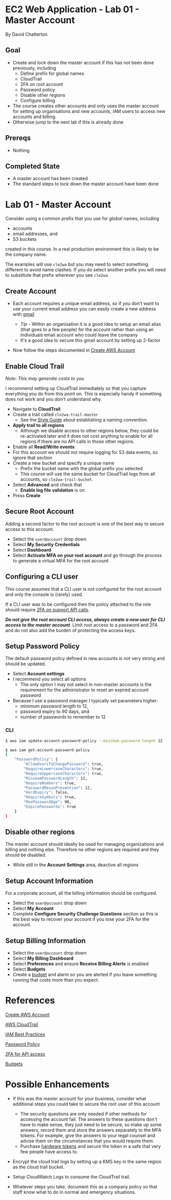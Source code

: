 # EC2 Web Application - Lab 01 - Master Account
By David Chatterton

## Goal
* Create and lock down the master account if this has not been done previously, including
  * Define prefix for global names
  * CloudTrail
  * 2FA on root account
  * Password policy
  * Disable other regions
  * Configure billing
* The course creates other accounts and only uses the master account for setting up organisations and new accounts, IAM users to access new accounts and billing.
* Otherwise jump to the next lab if this is already done

## Prereqs
* Nothing

## Completed State
* A master account has been created
* The standard steps to lock down the master account have been done

# Lab 01 - Master Account

Consider using a common prefix that you use for *global* names, including
* accounts
* email addresses, and
* S3 buckets

created in this course. In a real production environment this is likely to be the company name.

The examples will use `cle2wa` but you may need to select something different to avoid name clashes. If you do select another prefix you will need to substitute that prefix wherever you see `cle2wa`.

## Create Account

* Each account requires a unique email address, so if you don't want to use your current email address you can easily create a new address with [gmail](https://accounts.google.com/SignUp?hl=en)
  * *Tip* - Within an organisation it is a good idea to setup an email alias (that goes to a few people) for the account rather than using an individuals email account who could leave the company
  * It's a good idea to secure this gmail account by setting up 2-factor

* Now follow the steps documented in [Create AWS Account](https://aws.amazon.com/premiumsupport/knowledge-center/create-and-activate-aws-account/)

## Enable Cloud Trail

*Note: This may generate costs to you*

I recommend setting up CloudTrail immediately so that you capture everything you do from this point on. This is especially handy if something does not work and you don't understand why.
* Navigate to **CloudTrail**
* Create a trail called `cle2wa-trail-master`
  * See the [Style Guide](../../STYLEGUIDE.md) about establishing a naming convention.
* **Apply trail to all regions**
  * Although we disable access to other regions below, they could be re-activated later and it does not cost anything to enable for all regions if there are no API calls in those other regions.
* Enable all **Read/Write events**
* For this account we should not require logging for S3 data events, so ignore that section
* Create a new bucket and specify a unique name
  * Prefix the bucket name with the global prefix you selected
  * This course will use the same bucket for CloudTrail logs from all accounts, so `cle2wa-trail-bucket`.
* Select **Advanced** and check that
  * **Enable log file validation** is on
* Press **Create**

## Secure Root Account

Adding a second factor to the root account is one of the best way to secure access to this account. 

* Select the `user@account` drop down
* Select **My Security Credentials**
* Select **Dashboard**
* Select **Activate MFA on your root account** and go through the process to generate a virtual MFA for the root account

## Configuring a CLI user

This course assumes that a CLI user is not configured for the root account and only the console is (rarely) used.

If a CLI user was to be configured then the policy attached to the role should require [2FA on support API calls](http://docs.aws.amazon.com/IAM/latest/UserGuide/id_credentials_mfa_configure-api-require.html).

**_Do not give the root account CLI access, always create a new user for CLI access to the master account_**. Limit root access to a password and 2FA and do not also add the burden of protecting the access keys.

## Setup Password Policy

The default password policy defined in new accounts is not very strong and should be updated.

* Select **Account settings**
* I recommend you select all options
  * The only option I may not select in non-master accounts is the requirement for the administrator to reset an expired account password
* Because I use a password manager I typically set parameters higher:
  * minimum password length to 12, 
  * password expiry to 90 days, and
  * number of passwords to remember to 12 

### CLI

```bash
$ aws iam update-account-password-policy --minimum-password-length 12 --require-symbols --require-numbers --require-uppercase-characters --require-lowercase-characters --max-password-age 90 --allow-users-to-change-password --password-reuse-prevention 12 --no-hard-expiry

$ aws iam get-account-password-policy
{
    "PasswordPolicy": {
        "AllowUsersToChangePassword": true,
        "RequireLowercaseCharacters": true,
        "RequireUppercaseCharacters": true,
        "MinimumPasswordLength": 12,
        "RequireNumbers": true,
        "PasswordReusePrevention": 12,
        "HardExpiry": false,
        "RequireSymbols": true,
        "MaxPasswordAge": 90,
        "ExpirePasswords": true
    }
}
```

## Disable other regions

The master account should ideally be used for managing organizations and billing and nothing else. Therefore no other regions are required and they should be disabled.

* While still in the **Account Settings** area, deactive all regions

## Setup Account Information

For a corporate account, all the billing information should be configured.

* Select the `user@account` drop down
* Select **My Account**
* Complete **Configure Security Challenge Questions** section as this is the best way to recover your account if you lose your 2FA for the account.

## Setup Billing Information

* Select the `user@account` drop down
* Select **My Billing Dashboard**
* Select **Preferences** and ensure **Receive Billing Alerts** is enabled
* Select **Budgets**
* Create a [budget](http://docs.aws.amazon.com/awsaccountbilling/latest/aboutv2/budgets-managing-costs.html) and alarm so you are alerted if you leave something running that costs more than you expect.


# References

[Create AWS Account](https://aws.amazon.com/premiumsupport/knowledge-center/create-and-activate-aws-account/)

[AWS CloudTrail](https://aws.amazon.com/cloudtrail/)

[IAM Best Practices](http://docs.aws.amazon.com/IAM/latest/UserGuide/best-practices.html)

[Password Policy](http://docs.aws.amazon.com/IAM/latest/UserGuide/id_credentials_passwords_account-policy.html)

[2FA for API access](http://docs.aws.amazon.com/IAM/latest/UserGuide/id_credentials_mfa_configure-api-require.html)

[Budgets](http://docs.aws.amazon.com/awsaccountbilling/latest/aboutv2/budgets-managing-costs.html)

# Possible Enhancements
* If this was the master account for your business, consider what additional steps you could take to secure the root user of this account
  * The security questions are only needed if other methods for accessing the account fail. The answers to these questions don't have to make sense, they just need to be secure, so make up some answers, record them and store the answers separately to the MFA tokens. For example, give the answers to your legal counsel and advise them on the circumstances that you would require them.
  * Purchase [hardware tokens](http://docs.aws.amazon.com/IAM/latest/UserGuide/id_credentials_mfa_enable_physical.html) and secure the token in a safe that very few people have access to. 

* Encrypt the cloud trail logs by setting up a KMS key in the same region as the cloud trail bucket.

* Setup CloudWatch Logs to consume the CloudTrail trail.

* Whatever steps you take, document this as a company policy so that staff know what to do in normal and emergency situations.
